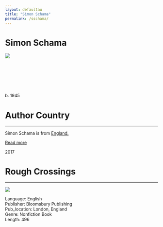```yaml
---
layout: defaultau
title: "Simon Schama"
permalink: /sschama/
---
```

<!-- partial:index.partial.html -->
<div class="content">
     <h1>Simon Schama</h1>
    <div class="quote">
        <div><img src="https://upload.wikimedia.org/wikipedia/commons/thumb/8/84/Simon_Schama_FT_Business_Book_of_the_Year_2013.jpg/330px-Simon_Schama_FT_Business_Book_of_the_Year_2013.jpg" class="logo"></div>
    </div>
    <div class="timeline">
        <div style="padding-bottom:100px;"></div>
        <div class="block">
             <div class="date right"><p class="right">b. 1945</p></div>
            <div class="dot"></div>
            <div class="left first">
            <div class="author_country">
                <h1>Author Country</h1><hr>
          <div class="aclocation">  <p>Simon Schama is from <a href="{{ site.baseurl }}/11">England.</a></p></div>
              <div class="acreadmore">  <a href="https://en.wikipedia.org/wiki/Simon_Schama" target="_blank">Read more</a></div>
            </div>
            </div>
        <div class="block">
            <div class="date left"><p class="left">2017</p></div>
            <div class="dot"></div>
            <div class="right hide">
                <h1>Rough Crossings</h1><hr>
                <p><img src="https://m.media-amazon.com/images/I/51FHJ4gEueL._SX333_BO1,204,203,200_.jpg"></p>
                <p>
                Language: English<br/>
                Publisher: Bloomsbury Publishing<br/>
                Pub_location: London, England<br/>
                Genre: Nonfiction Book<br/>
                Length: 496<br/>                   </p>
            </div>
        </div>
  <!-- partial -->
<script src='https://cdnjs.cloudflare.com/ajax/libs/jquery/3.1.1/jquery.min.js'></script><script  src="{{ site.baseurl }}/assets/js/authorscript.js"></script>